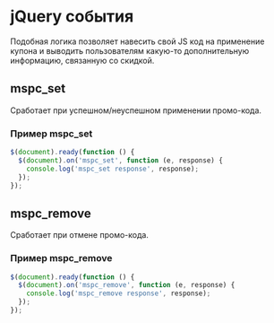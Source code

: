 # jQuery события

Подобная логика позволяет навесить свой JS код на применение купона и выводить пользователям какую-то дополнительную информацию, связанную со скидкой.

## mspc_set

Сработает при успешном/неуспешном применении промо-кода.

### Пример mspc_set

```js
$(document).ready(function () {
  $(document).on('mspc_set', function (e, response) {
    console.log('mspc_set response', response);
  });
});
```

## mspc_remove

Сработает при отмене промо-кода.

### Пример mspc_remove

```js
$(document).ready(function () {
  $(document).on('mspc_remove', function (e, response) {
    console.log('mspc_remove response', response);
  });
});
```
